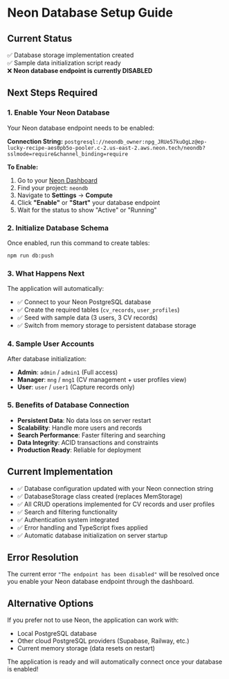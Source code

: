 # Neon Database Setup Guide

## Current Status
✅ Database storage implementation created  
✅ Sample data initialization script ready  
❌ **Neon database endpoint is currently DISABLED**

## Next Steps Required

### 1. Enable Your Neon Database
Your Neon database endpoint needs to be enabled:

**Connection String:** `postgresql://neondb_owner:npg_JRUe57kuOgLz@ep-lucky-recipe-aes0pb5o-pooler.c-2.us-east-2.aws.neon.tech/neondb?sslmode=require&channel_binding=require`

**To Enable:**
1. Go to your [Neon Dashboard](https://console.neon.tech/)
2. Find your project: `neondb`
3. Navigate to **Settings** → **Compute**
4. Click **"Enable"** or **"Start"** your database endpoint
5. Wait for the status to show "Active" or "Running"

### 2. Initialize Database Schema
Once enabled, run this command to create tables:
```bash
npm run db:push
```

### 3. What Happens Next
The application will automatically:
- ✅ Connect to your Neon PostgreSQL database
- ✅ Create the required tables (`cv_records`, `user_profiles`)
- ✅ Seed with sample data (3 users, 3 CV records)
- ✅ Switch from memory storage to persistent database storage

### 4. Sample User Accounts
After database initialization:
- **Admin**: `admin` / `admin1` (Full access)
- **Manager**: `mng` / `mng1` (CV management + user profiles view)
- **User**: `user` / `user1` (Capture records only)

### 5. Benefits of Database Connection
- **Persistent Data**: No data loss on server restart
- **Scalability**: Handle more users and records
- **Search Performance**: Faster filtering and searching
- **Data Integrity**: ACID transactions and constraints
- **Production Ready**: Reliable for deployment

## Current Implementation
- ✅ Database configuration updated with your Neon connection string
- ✅ DatabaseStorage class created (replaces MemStorage)
- ✅ All CRUD operations implemented for CV records and user profiles
- ✅ Search and filtering functionality
- ✅ Authentication system integrated
- ✅ Error handling and TypeScript fixes applied
- ✅ Automatic database initialization on server startup

## Error Resolution
The current error `"The endpoint has been disabled"` will be resolved once you enable your Neon database endpoint through the dashboard.

## Alternative Options
If you prefer not to use Neon, the application can work with:
- Local PostgreSQL database
- Other cloud PostgreSQL providers (Supabase, Railway, etc.)
- Current memory storage (data resets on restart)

The application is ready and will automatically connect once your database is enabled!